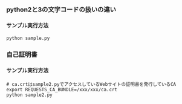 ### python2と3の文字コードの扱いの違い
#### サンプル実行方法
```
python sample.py
```

### 自己証明書
#### サンプル実行方法
```
# ca.crtはsample2.pyでアクセスしているWebサイトの証明書を発行しているCA
export REQUESTS_CA_BUNDLE=/xxx/xxx/ca.crt 
python sample2.py
```
